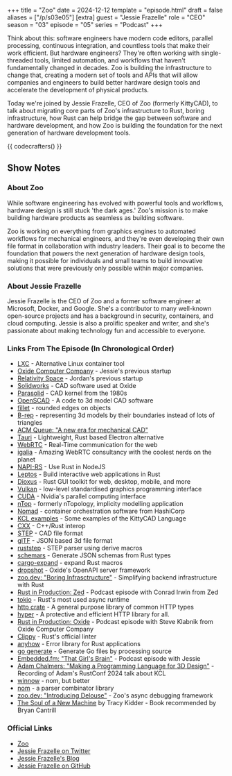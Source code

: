 +++
title = "Zoo"
date = 2024-12-12
template = "episode.html"
draft = false
aliases = ["/p/s03e05"]
[extra]
guest = "Jessie Frazelle"
role = "CEO"
season = "03"
episode = "05"
series = "Podcast"
+++

<div><script id="letscast-player-34099980" src="https://letscast.fm/podcasts/rust-in-production-82281512/episodes/zoo-with-jessie-frazelle/player.js?size=s"></script></div>

Think about this: software engineers have modern code editors, parallel processing, continuous integration, and countless tools that make their work efficient. But hardware engineers? They're often working with single-threaded tools, limited automation, and workflows that haven't fundamentally changed in decades. Zoo is building the infrastructure to change that, creating a modern set of tools and APIs that will allow companies and engineers to build better hardware design tools and accelerate the development of physical products.

<!-- more -->

Today we're joined by Jessie Frazelle, CEO of Zoo (formerly KittyCAD), to talk about migrating core parts of Zoo's infrastructure to Rust, boring infrastructure, how Rust can help bridge the gap between software and hardware development, and how Zoo is building the foundation for the next generation of hardware development tools.

{{ codecrafters() }}

## Show Notes

### About Zoo

While software engineering has evolved with powerful tools and workflows, hardware design is still stuck 'the dark ages.' Zoo's mission is to make building hardware products as seamless as building software.

Zoo is working on everything from graphics engines to automated workflows for mechanical engineers, and they're even developing their own file format in collaboration with industry leaders. Their goal is to become the foundation that powers the next generation of hardware design tools, making it possible for individuals and small teams to build innovative solutions that were previously only possible within major companies.

### About Jessie Frazelle 

Jessie Frazelle is the CEO of Zoo and a former software engineer at Microsoft, Docker, and Google. She's a contributor to many well-known open-source projects and has a background in security, containers, and cloud computing. Jessie is also a prolific speaker and writer, and she's passionate about making technology fun and accessible to everyone.

### Links From The Episode (In Chronological Order)

- [LXC](https://linuxcontainers.org/lxc/introduction/) - Alternative Linux container tool
- [Oxide Computer Company](https://oxide.computer/) - Jessie's previous startup
- [Relativity Space](https://www.relativityspace.com/) - Jordan's previous startup
- [Solidworks](https://www.solidworks.com/) - CAD software used at Oxide
- [Parasolid](https://en.wikipedia.org/wiki/Parasolid) - CAD kernel from the 1980s
- [OpenSCAD](https://openscad.org/) - A code to 3d model CAD software
- [fillet](https://en.wikipedia.org/wiki/Fillet_(mechanics)#Terminology) - rounded edges on objects
- [B-rep](https://en.wikipedia.org/wiki/Boundary_representation) - representing 3d models by their boundaries instead of lots of triangles
- [ACM Queue: "A new era for mechanical CAD"](https://cacm.acm.org/practice/a-new-era-for-mechanical-cad/)
- [Tauri](https://tauri.app/) - Lightweight, Rust based Electron alternative
- [WebRTC](https://en.wikipedia.org/wiki/WebRTC) - Real-Time communication for the web
- [igalia](https://www.igalia.com/) - Amazing WebRTC consultancy with the coolest nerds on the planet
- [NAPI-RS](https://napi.rs/) - Use Rust in NodeJS
- [Leptos](https://leptos.dev/) - Build interactive web applications in Rust
- [Dioxus](https://dioxuslabs.com/) - Rust GUI toolkit for web, desktop, mobile, and more
- [Vulkan](https://en.wikipedia.org/wiki/Vulkan) - low-level standardised graphics programming interface
- [CUDA](https://en.wikipedia.org/wiki/CUDA) - Nvidia's parallel computing interface
- [nTop](https://www.ntop.com/) - formerly nTopology, implicity modelling application
- [Nomad](https://www.nomadproject.io/) - container orchestration software from HashiCorp
- [KCL examples](https://github.com/kittyCAD/kcl-samples) - Some examples of the KittyCAD Language
- [CXX](https://cxx.rs/) - C++/Rust interop
- [STEP](https://en.wikipedia.org/wiki/ISO_10303) - CAD file format
- [glTF](https://en.wikipedia.org/wiki/GlTF) - JSON based 3d file format
- [ruststep](https://docs.rs/ruststep/latest/ruststep/) - STEP parser using derive macros
- [schemars](https://graham.cool/schemars/) - Generate JSON schemas from Rust types
- [cargo-expand](https://github.com/dtolnay/cargo-expand?tab=readme-ov-file#cargo-expand) - expand Rust macros
- [dropshot](https://github.com/oxidecomputer/dropshot?tab=readme-ov-file#why-is-there-no-way-to-add-an-api-handler-function-that-runs-on-every-request) - Oxide's OpenAPI server framework
- [zoo.dev: "Boring Infrasctructure"](https://zoo.dev/blog/boring-infrastructure) - Simplifying backend infrastructure with Rust
- [Rust in Production: Zed](https://corrode.dev/podcast/s03e01-zed) - Podcast episode with Conrad Irwin from Zed
- [tokio](https://tokio.rs/) - Rust's most used async runtime
- [http crate](https://docs.rs/http/latest/http/) - A general purpose library of common HTTP types
- [hyper](https://hyper.rs/) - A protective and efficient HTTP library for all.
- [Rust in Production: Oxide](https://corrode.dev/podcast/s03e03-oxide) - Podcast episode with Steve Klabnik from Oxide Computer Company
- [Clippy](https://github.com/rust-lang/rust-clippy) - Rust's official linter
- [anyhow](https://docs.rs/anyhow/latest/anyhow/) - Error library for Rust applications
- [go generate](https://pkg.go.dev/cmd/go#hdr-Generate_Go_files_by_processing_source) - Generate Go files by processing source
- [Embedded.fm: "That Girl's Brain"](https://embedded.fm/episodes/342) - Podcast episode with Jessie
- [Adam Chalmers: "Making a Programming Language for 3D Design"](https://www.youtube.com/watch?v=f11kfaKAPzw) - Recording of Adam's RustConf 2024 talk about KCL
- [winnow](https://docs.rs/winnow/latest/winnow/) - nom, but better
- [nom](https://docs.rs/nom/latest/nom/) - a parser combinator library
- [zoo.dev: "Introducing Delouse"](https://zoo.dev/blog/introducing-delouse) - Zoo's async debugging framework
- [The Soul of a New Machine](https://en.wikipedia.org/wiki/The_Soul_of_a_New_Machine) by Tracy Kidder - Book recommended by Bryan Cantrill

### Official Links

- [Zoo](https://zoo.dev)
- [Jessie Frazelle on Twitter](https://twitter.com/jessfraz)
- [Jessie Frazelle's Blog](https://blog.jessfraz.com/)
- [Jessie Frazelle on GitHub](https://github.com/jessfraz/)
